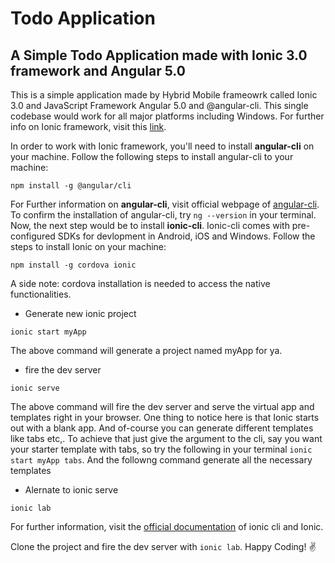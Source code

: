 Todo Application
=================

A Simple Todo Application made with Ionic 3.0 framework and Angular 5.0
------------------------------------------------------

This is a simple application made by Hybrid Mobile frameowrk called Ionic 3.0 and JavaScript Framework Angular 5.0 and @angular-cli. This single codebase would work for all major platforms including Windows. For further info on Ionic framework, visit this [link](https://ionicframework.com/).

In order to work with Ionic framework, you'll need to install **angular-cli** on your machine. Follow the following steps to install angular-cli to your machine:

`npm install -g @angular/cli`

For Further information on **angular-cli**, visit official webpage of [angular-cli](https://cli.angular.io/). To confirm the installation of angular-cli, try `ng --version` in your terminal. Now, the next step would be to install **ionic-cli**. Ionic-cli comes with pre-configured SDKs for devlopment in Android, iOS and Windows. Follow the steps to install Ionic on your machine:

`npm install -g cordova ionic`

A side note: cordova installation is needed to access the native functionalities.

* Generate new ionic project

`ionic start myApp`

The above command will generate a project named myApp for ya.

* fire the dev server

`ionic serve`

The above command will fire the dev server and serve the virtual app and templates right in your browser. One thing to notice here is that Ionic starts out with a blank app. And of-course you can generate different templates like tabs etc,. To achieve that just give the argument to the cli, say you want your starter template with tabs, so try the following in your terminal `ionic start myApp tabs`. And the followng command generate all the necessary templates

* Alernate to ionic serve

`ionic lab`

For further information, visit the [official documentation](https://ionicframework.com/getting-started/) of ionic cli and Ionic.

Clone the project and fire the dev server with `ionic lab`. Happy Coding! :v: